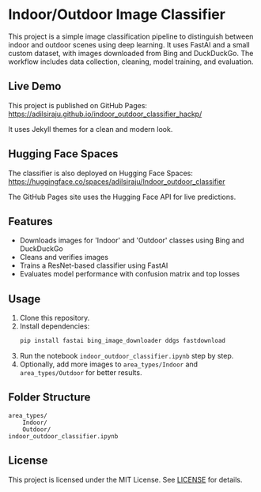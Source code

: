 # Indoor/Outdoor Image Classifier

This project is a simple image classification pipeline to distinguish between indoor and outdoor scenes using deep learning. It uses FastAI and a small custom dataset, with images downloaded from Bing and DuckDuckGo. The workflow includes data collection, cleaning, model training, and evaluation.

## Live Demo

This project is published on GitHub Pages:
https://adilsiraju.github.io/indoor_outdoor_classifier_hackp/

It uses Jekyll themes for a clean and modern look.

## Hugging Face Spaces

The classifier is also deployed on Hugging Face Spaces:
https://huggingface.co/spaces/adilsiraju/Indoor_outdoor_classifier

The GitHub Pages site uses the Hugging Face API for live predictions.

## Features
- Downloads images for 'Indoor' and 'Outdoor' classes using Bing and DuckDuckGo
- Cleans and verifies images
- Trains a ResNet-based classifier using FastAI
- Evaluates model performance with confusion matrix and top losses

## Usage
1. Clone this repository.
2. Install dependencies:
   ```bash
   pip install fastai bing_image_downloader ddgs fastdownload
   ```
3. Run the notebook `indoor_outdoor_classifier.ipynb` step by step.
4. Optionally, add more images to `area_types/Indoor` and `area_types/Outdoor` for better results.

## Folder Structure
```
area_types/
    Indoor/
    Outdoor/
indoor_outdoor_classifier.ipynb
```

## License
This project is licensed under the MIT License. See [LICENSE](LICENSE) for details.
